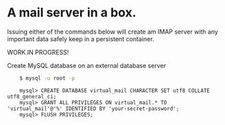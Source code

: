 A mail server in a box.
==========

Issuing either of the commands below will create am IMAP server with any important data safely keep in a persistent container. 

WORK IN PROGRESS!

Create MySQL database on an external database server

```bash
    $ mysql -u root -p 
```

```mysql
    mysql> CREATE DATABASE virtual_mail CHARACTER SET utf8 COLLATE utf8_general_ci;
    mysql> GRANT ALL PRIVILEGES ON virtual_mail.* TO 'virtual_mail'@'%' IDENTIFIED BY 'your-secret-password';
    mysql> FLUSH PRIVILEGES;
```

